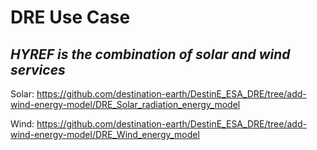 # DRE Use Case
## _ΗYREF is the combination of solar and wind services_

Solar: https://github.com/destination-earth/DestinE_ESA_DRE/tree/add-wind-energy-model/DRE_Solar_radiation_energy_model

Wind: https://github.com/destination-earth/DestinE_ESA_DRE/tree/add-wind-energy-model/DRE_Wind_energy_model

